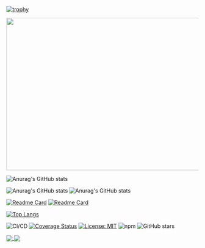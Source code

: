 [![trophy](https://github-profile-trophy.vercel.app/?username=montecarlocode&theme=radical&column=10&margin-w=auto&no-frame=true)](https://github.com/montecarlocode)

<p align="center">
  <img width="600" height="400" src="https://user-images.githubusercontent.com/102426112/178311918-ec7244cd-1b0d-48a5-8f0a-4bc8ea30c893.jpg">
</p>

![Anurag's GitHub stats](https://github-readme-stats.vercel.app/api?username=montecarlocode&show_icons=true&theme=cobalt)

![Anurag's GitHub stats](https://github-readme-stats.vercel.app/api?username=montecarlocode&hide=contribs,prs)
![Anurag's GitHub stats](https://github-readme-stats.vercel.app/api?username=montecarlocode&count_private=true)

[![Readme Card](https://github-readme-stats.vercel.app/api/pin/?username=montecarlocode&repo=monte-portfolio)](https://github.com/montecarlocode/monte-portfolio) [![Readme Card](https://github-readme-stats.vercel.app/api/pin/?username=anuraghazra&repo=github-readme-stats)](https://github.com/anuraghazra/github-readme-stats)

[![Top Langs](https://github-readme-stats.vercel.app/api/top-langs/?username=anuraghazra&layout=compact)](https://github.com/anuraghazra/github-readme-stats)

![CI/CD](https://github.com/beautifulinteractions/beautiful-react-hooks/workflows/CI/CD/badge.svg)
[![Coverage Status](https://coveralls.io/repos/github/beautifulinteractions/beautiful-react-hooks/badge.svg?branch=master)](https://coveralls.io/github/beautifulinteractions/beautiful-react-hooks?branch=master)
[![License: MIT](https://img.shields.io/badge/License-MIT-yellow.svg)](https://opensource.org/licenses/MIT)
![npm](https://img.shields.io/npm/v/beautiful-react-hooks)
![GitHub stars](https://img.shields.io/github/stars/beautifulinteractions/beautiful-react-hooks?style=social)

<a href="https://github.com/anuraghazra/github-readme-stats">
  <img align="center" src="https://github-readme-stats.vercel.app/api/pin/?username=anuraghazra&repo=github-readme-stats" />
</a>
<a href="https://github.com/anuraghazra/convoychat">
  <img align="center" src="https://github-readme-stats.vercel.app/api/pin/?username=anuraghazra&repo=convoychat" />
</a>
